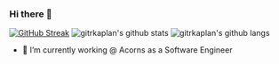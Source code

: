 ### Hi there 👋
[![GitHub Streak](http://github-readme-streak-stats.herokuapp.com?user=gitrkaplan&theme=dark&date_format=M%20j%5B%2C%20Y%5D)](https://git.io/streak-stats)
![gitrkaplan's github stats](https://github-readme-stats.vercel.app/api?username=gitrkaplan&hide=prs&text_color=586069&layout=compact&hide_border=true&bg_color=fff&count_private=true&include_all_commits=true)
![gitrkaplan's github langs](https://github-readme-stats.vercel.app/api/top-langs/?username=gitrkaplan&text_color=586069&layout=compact&hide_border=true&bg_color=fff&title_color=0366d6&count_private=true&include_all_commits=true)

- 🔭 I’m currently working @ Acorns as a Software Engineer

